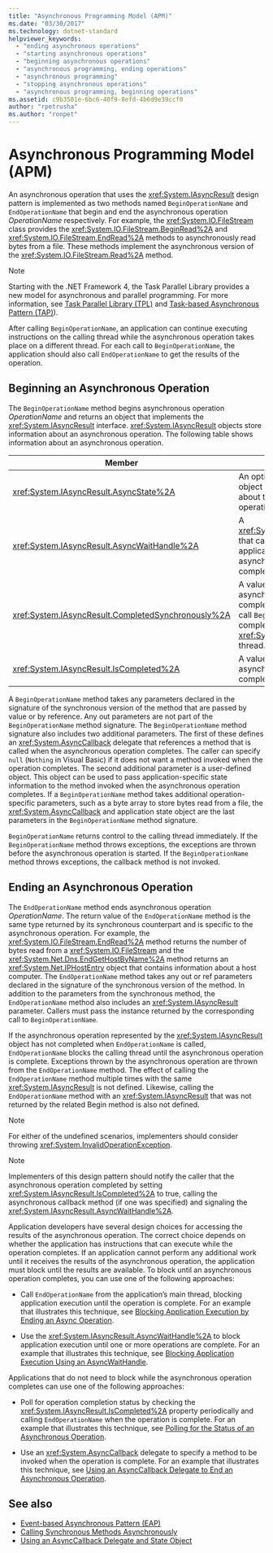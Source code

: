```yaml
---
title: "Asynchronous Programming Model (APM)"
ms.date: "03/30/2017"
ms.technology: dotnet-standard
helpviewer_keywords: 
  - "ending asynchronous operations"
  - "starting asynchronous operations"
  - "beginning asynchronous operations"
  - "asynchronous programming, ending operations"
  - "asynchronous programming"
  - "stopping asynchronous operations"
  - "asynchronous programming, beginning operations"
ms.assetid: c9b3501e-6bc6-40f9-8efd-4b6d9e39ccf0
author: "rpetrusha"
ms.author: "ronpet"
---
```

# Asynchronous Programming Model (APM)
An asynchronous operation that uses the <xref:System.IAsyncResult> design pattern is implemented as two methods named `BeginOperationName` and `EndOperationName` that begin and end the asynchronous operation *OperationName* respectively. For example, the <xref:System.IO.FileStream> class provides the <xref:System.IO.FileStream.BeginRead%2A> and <xref:System.IO.FileStream.EndRead%2A> methods to asynchronously read bytes from a file. These methods implement the asynchronous version of the <xref:System.IO.FileStream.Read%2A> method.  
  
> [!NOTE]
> Starting with the .NET Framework 4, the Task Parallel Library provides a new model for asynchronous and parallel programming. For more information, see [Task Parallel Library (TPL)](../../../docs/standard/parallel-programming/task-parallel-library-tpl.md) and [Task-based Asynchronous Pattern (TAP)](../../../docs/standard/asynchronous-programming-patterns/task-based-asynchronous-pattern-tap.md)).  
  
 After calling `BeginOperationName`, an application can continue executing instructions on the calling thread while the asynchronous operation takes place on a different thread. For each call to `BeginOperationName`, the application should also call `EndOperationName` to get the results of the operation.  
  
## Beginning an Asynchronous Operation  
 The `BeginOperationName` method begins asynchronous operation *OperationName* and returns an object that implements the <xref:System.IAsyncResult> interface. <xref:System.IAsyncResult> objects store information about an asynchronous operation. The following table shows information about an asynchronous operation.  
  
|Member|Description|  
|------------|-----------------|  
|<xref:System.IAsyncResult.AsyncState%2A>|An optional application-specific object that contains information about the asynchronous operation.|  
|<xref:System.IAsyncResult.AsyncWaitHandle%2A>|A <xref:System.Threading.WaitHandle> that can be used to block application execution until the asynchronous operation completes.|  
|<xref:System.IAsyncResult.CompletedSynchronously%2A>|A value that indicates whether the asynchronous operation completed on the thread used to call `BeginOperationName` instead of completing on a separate <xref:System.Threading.ThreadPool> thread.|  
|<xref:System.IAsyncResult.IsCompleted%2A>|A value that indicates whether the asynchronous operation has completed.|  
  
 A `BeginOperationName` method takes any parameters declared in the signature of the synchronous version of the method that are passed by value or by reference. Any out parameters are not part of the `BeginOperationName` method signature. The `BeginOperationName` method signature also includes two additional parameters. The first of these defines an <xref:System.AsyncCallback> delegate that references a method that is called when the asynchronous operation completes. The caller can specify `null` (`Nothing` in Visual Basic) if it does not want a method invoked when the operation completes. The second additional parameter is a user-defined object. This object can be used to pass application-specific state information to the method invoked when the asynchronous operation completes. If a `BeginOperationName` method takes additional operation-specific parameters, such as a byte array to store bytes read from a file, the <xref:System.AsyncCallback> and application state object are the last parameters in the `BeginOperationName` method signature.  
  
 `BeginOperationName` returns control to the calling thread immediately. If the `BeginOperationName` method throws exceptions, the exceptions are thrown before the asynchronous operation is started. If the `BeginOperationName` method throws exceptions, the callback method is not invoked.  
  
## Ending an Asynchronous Operation  
 The `EndOperationName` method ends asynchronous operation *OperationName*. The return value of the `EndOperationName` method is the same type returned by its synchronous counterpart and is specific to the asynchronous operation. For example, the <xref:System.IO.FileStream.EndRead%2A> method returns the number of bytes read from a <xref:System.IO.FileStream> and the <xref:System.Net.Dns.EndGetHostByName%2A> method returns an <xref:System.Net.IPHostEntry> object that contains information about a host computer. The `EndOperationName` method takes any out or ref parameters declared in the signature of the synchronous version of the method. In addition to the parameters from the synchronous method, the `EndOperationName` method also includes an <xref:System.IAsyncResult> parameter. Callers must pass the instance returned by the corresponding call to `BeginOperationName`.  
  
 If the asynchronous operation represented by the <xref:System.IAsyncResult> object has not completed when `EndOperationName` is called, `EndOperationName` blocks the calling thread until the asynchronous operation is complete. Exceptions thrown by the asynchronous operation are thrown from the `EndOperationName` method. The effect of calling the `EndOperationName` method multiple times with the same <xref:System.IAsyncResult> is not defined. Likewise, calling the `EndOperationName` method with an <xref:System.IAsyncResult> that was not returned by the related Begin method is also not defined.  
  
> [!NOTE]
> For either of the undefined scenarios, implementers should consider throwing <xref:System.InvalidOperationException>.  
  
> [!NOTE]
> Implementers of this design pattern should notify the caller that the asynchronous operation completed by setting <xref:System.IAsyncResult.IsCompleted%2A> to true, calling the asynchronous callback method (if one was specified) and signaling the <xref:System.IAsyncResult.AsyncWaitHandle%2A>.  
  
 Application developers have several design choices for accessing the results of the asynchronous operation. The correct choice depends on whether the application has instructions that can execute while the operation completes. If an application cannot perform any additional work until it receives the results of the asynchronous operation, the application must block until the results are available. To block until an asynchronous operation completes, you can use one of the following approaches:  
  
- Call `EndOperationName` from the application’s main thread, blocking application execution until the operation is complete. For an example that illustrates this technique, see [Blocking Application Execution by Ending an Async Operation](../../../docs/standard/asynchronous-programming-patterns/blocking-application-execution-by-ending-an-async-operation.md).  
  
- Use the <xref:System.IAsyncResult.AsyncWaitHandle%2A> to block application execution until one or more operations are complete. For an example that illustrates this technique, see [Blocking Application Execution Using an AsyncWaitHandle](../../../docs/standard/asynchronous-programming-patterns/blocking-application-execution-using-an-asyncwaithandle.md).  
  
 Applications that do not need to block while the asynchronous operation completes can use one of the following approaches:  
  
- Poll for operation completion status by checking the <xref:System.IAsyncResult.IsCompleted%2A> property periodically and calling `EndOperationName` when the operation is complete. For an example that illustrates this technique, see [Polling for the Status of an Asynchronous Operation](../../../docs/standard/asynchronous-programming-patterns/polling-for-the-status-of-an-asynchronous-operation.md).  
  
- Use an <xref:System.AsyncCallback> delegate to specify a method to be invoked when the operation is complete. For an example that illustrates this technique, see [Using an AsyncCallback Delegate to End an Asynchronous Operation](../../../docs/standard/asynchronous-programming-patterns/using-an-asynccallback-delegate-to-end-an-asynchronous-operation.md).  
  
## See also

- [Event-based Asynchronous Pattern (EAP)](../../../docs/standard/asynchronous-programming-patterns/event-based-asynchronous-pattern-eap.md)
- [Calling Synchronous Methods Asynchronously](../../../docs/standard/asynchronous-programming-patterns/calling-synchronous-methods-asynchronously.md)
- [Using an AsyncCallback Delegate and State Object](../../../docs/standard/asynchronous-programming-patterns/using-an-asynccallback-delegate-and-state-object.md)
